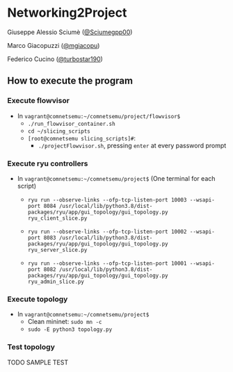 # Networking2Project
Giuseppe Alessio Sciumè ([@Sciumegpp00](https://github.com/Sciumegpp00 "github.com"))

Marco Giacopuzzi ([@mgiacopu](https://github.com/mgiacopu "github.com"))

Federico Cucino ([@turbostar190](https://github.com/turbostar190 "github.com"))

## How to execute the program
### Execute flowvisor
- In `vagrant@comnetsemu:~/comnetsemu/project/flowvisor$`
  - `./run_flowvisor_container.sh`
  - `cd ~/slicing_scripts`
  - `[root@comnetsemu slicing_scripts]#`:
    - `./projectFlowvisor.sh`, pressing `enter` at every password prompt

### Execute ryu controllers
- In `vagrant@comnetsemu:~/comnetsemu/project$` (One terminal for each script)
  
  - `ryu run --observe-links --ofp-tcp-listen-port 10003 --wsapi-port 8084 /usr/local/lib/python3.8/dist-packages/ryu/app/gui_topology/gui_topology.py ryu_client_slice.py`
  
  - `ryu run --observe-links --ofp-tcp-listen-port 10002 --wsapi-port 8083 /usr/local/lib/python3.8/dist-packages/ryu/app/gui_topology/gui_topology.py ryu_server_slice.py`

  - `ryu run --observe-links --ofp-tcp-listen-port 10001 --wsapi-port 8082 /usr/local/lib/python3.8/dist-packages/ryu/app/gui_topology/gui_topology.py ryu_admin_slice.py`

### Execute topology
- In `vagrant@comnetsemu:~/comnetsemu/project$`
  - Clean mininet: `sudo mn -c`
  - `sudo -E python3 topology.py`
  
### Test topology
TODO SAMPLE TEST

